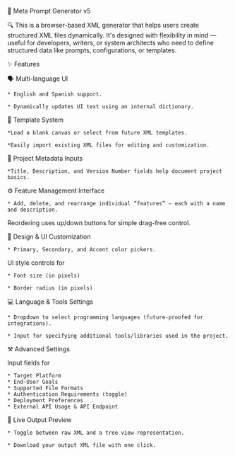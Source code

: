 🧰 Meta Prompt Generator v5

🔍 This is a browser-based XML generator that helps users create structured XML files dynamically. It's designed with flexibility in mind — useful for developers, writers, or system architects who need to define structured data like prompts, configurations, or templates.

✨ Features

🗣️ Multi-language UI

    * English and Spanish support.

    * Dynamically updates UI text using an internal dictionary.

📁 Template System

    *Load a blank canvas or select from future XML templates.

    *Easily import existing XML files for editing and customization.

📝 Project Metadata Inputs

    *Title, Description, and Version Number fields help document project basics.

⚙️ Feature Management Interface

    * Add, delete, and rearrange individual “features” — each with a name and description.

Reordering uses up/down buttons for simple drag-free control.

🎨 Design & UI Customization

    * Primary, Secondary, and Accent color pickers.

UI style controls for

    * Font size (in pixels)

    * Border radius (in pixels)

💻 Language & Tools Settings

    * Dropdown to select programming languages (future-proofed for integrations).

    * Input for specifying additional tools/libraries used in the project.

⚒️ Advanced Settings

Input fields for

    * Target Platform
    * End-User Goals
    * Supported File Formats
    * Authentication Requirements (toggle)
    * Deployment Preferences
    * External API Usage & API Endpoint

🧾 Live Output Preview

    * Toggle between raw XML and a tree view representation.
    
    * Download your output XML file with one click.